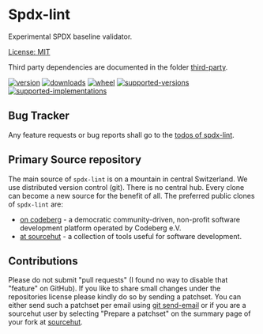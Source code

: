 # Spdx-lint

Experimental SPDX baseline validator.

[License: MIT](https://github.com/sthagen/spdx-lint/blob/default/LICENSE)

Third party dependencies are documented in the folder [third-party](third-party/README.md).

[![version](https://img.shields.io/pypi/v/spdx-lint.svg?style=flat)](https://pypi.python.org/pypi/spdx-lint/)
[![downloads](https://pepy.tech/badge/spdx-lint/month)](https://pepy.tech/project/spdx-lint)
[![wheel](https://img.shields.io/pypi/wheel/spdx-lint.svg?style=flat)](https://pypi.python.org/pypi/spdx-lint/)
[![supported-versions](https://img.shields.io/pypi/pyversions/spdx-lint.svg?style=flat)](https://pypi.python.org/pypi/spdx-lint/)
[![supported-implementations](https://img.shields.io/pypi/implementation/spdx-lint.svg?style=flat)](https://pypi.python.org/pypi/spdx-lint/)

## Bug Tracker

Any feature requests or bug reports shall go to the [todos of spdx-lint](https://todo.sr.ht/~sthagen/spdx-lint).

## Primary Source repository

The main source of `spdx-lint` is on a mountain in central Switzerland.
We use distributed version control (git).
There is no central hub.
Every clone can become a new source for the benefit of all.
The preferred public clones of `spdx-lint` are:

* [on codeberg](https://codeberg.org/sthagen/spdx-lint) - a democratic community-driven, non-profit software development platform operated by Codeberg e.V.
* [at sourcehut](https://git.sr.ht/~sthagen/spdx-lint) - a collection of tools useful for software development.

## Contributions

Please do not submit "pull requests" (I found no way to disable that "feature" on GitHub).
If you like to share small changes under the repositories license please kindly do so by sending a patchset.
You can either send such a patchset per email using [git send-email](https://git-send-email.io) or 
if you are a sourcehut user by selecting "Prepare a patchset" on the summary page of your fork at [sourcehut](https://git.sr.ht/).

